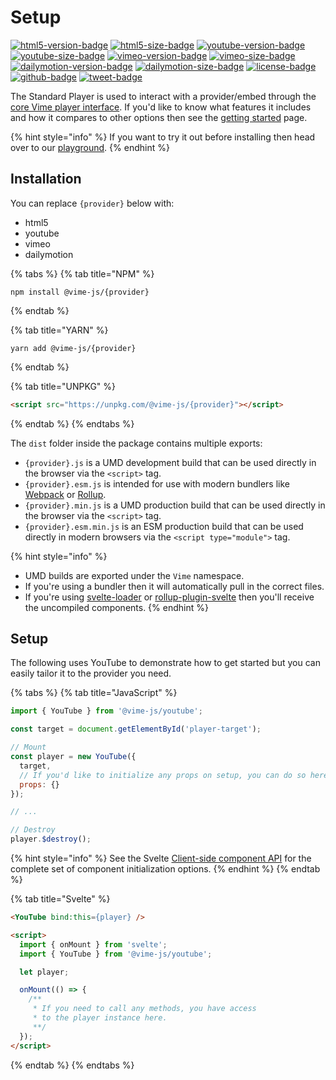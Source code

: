 # Setup

[![html5-version-badge]][html5-package]
[![html5-size-badge]][html5-size]
[![youtube-version-badge]][youtube-package]
[![youtube-size-badge]][youtube-size]
[![vimeo-version-badge]][vimeo-package]
[![vimeo-size-badge]][vimeo-size]
[![dailymotion-version-badge]][dailymotion-package]
[![dailymotion-size-badge]][dailymotion-size]
[![license-badge]][license]
[![github-badge]][github]
[![tweet-badge]][tweet]

The Standard Player is used to interact with a provider/embed through the [core Vime player interface](./api/player.md).
If you'd like to know what features it includes and how it compares to other options then see 
the [getting started](../getting-started.md) page.

{% hint style="info" %}
If you want to try it out before installing then head over to our [playground][vime-playground].
{% endhint %}

[html5-package]: https://www.npmjs.com/package/@vime-js/html5
[html5-version-badge]: https://img.shields.io/npm/v/@vime-js/html5?label=html5&style=flat-square
[html5-size]: https://bundlephobia.com/result?p=@vime-js/html5
[html5-size-badge]: https://img.shields.io/bundlephobia/minzip/@vime-js/html5?label=html5&style=flat-square

[youtube-package]: https://www.npmjs.com/package/@vime-js/youtube
[youtube-version-badge]: https://img.shields.io/npm/v/@vime-js/youtube?label=youtube&style=flat-square
[youtube-size]: https://bundlephobia.com/result?p=@vime-js/youtube
[youtube-size-badge]: https://img.shields.io/bundlephobia/minzip/@vime-js/youtube?label=youtube&style=flat-square

[vimeo-package]: https://www.npmjs.com/package/@vime-js/vimeo
[vimeo-version-badge]: https://img.shields.io/npm/v/@vime-js/vimeo?label=vimeo&style=flat-square
[vimeo-size]: https://bundlephobia.com/result?p=@vime-js/vimeo
[vimeo-size-badge]: https://img.shields.io/bundlephobia/minzip/@vime-js/vimeo?label=vimeo&style=flat-square

[dailymotion-package]: https://www.npmjs.com/package/@vime-js/dailymotion
[dailymotion-version-badge]: https://img.shields.io/npm/v/@vime-js/dailymotion?label=dailymotion&style=flat-square
[dailymotion-size]: https://bundlephobia.com/result?p=@vime-js/dailymotion
[dailymotion-size-badge]: https://img.shields.io/bundlephobia/minzip/@vime-js/dailymotion?label=dailymotion&style=flat-square

[license]: https://github.com/vime-js/vime/blob/master/LICENSE
[license-badge]: https://img.shields.io/github/license/vime-js/vime?color=blue&style=flat-square
[tweet]: https://twitter.com/intent/tweet?text=Check%20out%20Vime%20%28https%3A%2F%2Fgithub.com%2Fvime-js%2Fvime%29%2C%20it%20makes%20embedding%20and%20using%20media%20players%20for%20the%20web%20simple.%20It%20supports%20Html5%2C%20YouTube%2C%20Dailymotion%2C%20Vimeo%20and%20more%20to%20come%21
[tweet-badge]: https://img.shields.io/twitter/url?style=social&url=https%3A%2F%2Fgithub.com%2Fvime-js%2Fvime
[github]: https://github.com/vime-js/vime
[github-badge]: https://img.shields.io/github/stars/vime-js/vime?style=social
[vime-playground]: https://playground.vime-js.com/?path=/story/standard

## Installation

You can replace `{provider}` below with:

- html5
- youtube
- vimeo
- dailymotion

{% tabs %}
{% tab title="NPM" %}
```
npm install @vime-js/{provider}
```
{% endtab %}

{% tab title="YARN" %}
```
yarn add @vime-js/{provider}
```
{% endtab %}

{% tab title="UNPKG" %}
```html
<script src="https://unpkg.com/@vime-js/{provider}"></script>
```
{% endtab %}
{% endtabs %}

The `dist` folder inside the package contains multiple exports:

- `{provider}.js` is a UMD development build that can be used directly in the browser via the `<script>` tag.
- `{provider}.esm.js` is intended for use with modern bundlers like [Webpack][webpack] or [Rollup][rollup].
- `{provider}.min.js` is a UMD production build that can be used directly in the browser via the `<script>` tag.
- `{provider}.esm.min.js` is an ESM production build that can be used directly in modern browsers via the `<script type="module">` tag.

{% hint style="info" %}
* UMD builds are exported under the `Vime` namespace.
* If you're using a bundler then it will automatically pull in the correct files.
* If you're using [svelte-loader][svelte-loader] or [rollup-plugin-svelte][svelte-rollup] then you'll receive the uncompiled components.
{% endhint %}

[webpack]: https://webpack.js.org
[rollup]: http://rollupjs.org/guide/en
[svelte-loader]: https://github.com/sveltejs/svelte-loader
[svelte-rollup]: https://github.com/sveltejs/rollup-plugin-svelte

## Setup

The following uses YouTube to demonstrate how to get started but you can easily tailor it
to the provider you need.

{% tabs %}
{% tab title="JavaScript" %}
```js
import { YouTube } from '@vime-js/youtube';

const target = document.getElementById('player-target');

// Mount
const player = new YouTube({
  target,
  // If you'd like to initialize any props on setup, you can do so here.
  props: {}
});

// ...

// Destroy
player.$destroy();
```

{% hint style="info" %}
See the Svelte [Client-side component API][svelte-client-api] for the complete set of component initialization options.
{% endhint %}
{% endtab %}

[svelte-client-api]: https://svelte.dev/docs#Client-side_component_API

{% tab title="Svelte" %}
```html
<YouTube bind:this={player} />

<script>
  import { onMount } from 'svelte';
  import { YouTube } from '@vime-js/youtube';

  let player;

  onMount(() => {
    /**
     * If you need to call any methods, you have access 
     * to the player instance here.
     **/
  });
</script>
```
{% endtab %}
{% endtabs %}
